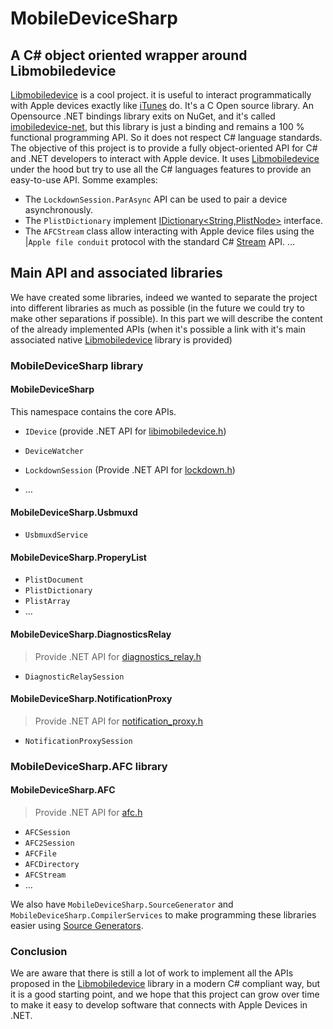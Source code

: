 # MobileDeviceSharp
## A C# object oriented wrapper around Libmobiledevice
[Libmobiledevice](https://libimobiledevice.org/) is a cool project. it is useful to interact programmatically with Apple devices exactly like [iTunes](https://www.apple.com/itunes) do. It's a C Open source library. An Opensource .NET bindings library exits on NuGet, and it's called [imobiledevice-net](https://www.nuget.org/packages/imobiledevice-net), but this library is just a binding and remains a 100 % functional programming API. So it does not respect C# language standards.
The objective of this project is to provide a fully object-oriented API for C# and .NET developers to interact with Apple device. It uses [Libmobiledevice](https://libimobiledevice.org) under the hood but try to use all the C# languages features to provide an easy-to-use API.
Somme examples:

- The `LockdownSession.ParAsync` API can be used to pair a device asynchronously.
- The `PlistDictionary` implement [IDictionary<String,PlistNode>](https://docs.microsoft.com/dotnet/api/system.collections.generic.idictionary-2) interface.
- The `AFCStream` class allow interacting with Apple device files using the |`Apple file conduit` protocol with the standard C# [Stream](https://docs.microsoft.com/dotnet/api/system.io.stream) API.
…

## Main API and associated libraries
We have created some libraries, indeed we wanted to separate the project into different libraries as much as possible (in the future we could try to make other separations if possible). In this part we will describe the content of the already implemented APIs (when it's possible a link with it's main associated native [Libmobiledevice](https://libimobiledevice.org/) library is provided)
### MobileDeviceSharp library
#### MobileDeviceSharp
This namespace contains the core APIs.
- `IDevice` (provide .NET API for [libimobiledevice.h](https://docs.libimobiledevice.org/libimobiledevice/latest/libimobiledevice_8h.html))
- `DeviceWatcher`
- `LockdownSession` (Provide .NET API for [lockdown.h](https://docs.libimobiledevice.org/libimobiledevice/latest/lockdown_8h.html))

- …

#### MobileDeviceSharp.Usbmuxd
- `UsbmuxdService`

#### MobileDeviceSharp.ProperyList
- `PlistDocument`
- `PlistDictionary`
- `PlistArray`
- …
#### MobileDeviceSharp.DiagnosticsRelay
> Provide .NET API for [diagnostics_relay.h](https://docs.libimobiledevice.org/libimobiledevice/latest/diagnostics__relay_8h.html)
- `DiagnosticRelaySession`
#### MobileDeviceSharp.NotificationProxy
> Provide .NET API for [notification_proxy.h](https://docs.libimobiledevice.org/libimobiledevice/latest/notification__proxy_8h.html)
- `NotificationProxySession`
### MobileDeviceSharp.AFC library
#### MobileDeviceSharp.AFC
> Provide .NET API for [afc.h](https://docs.libimobiledevice.org/libimobiledevice/latest/afc_8h.html)
- `AFCSession`
- `AFC2Session`
- `AFCFile`
- `AFCDirectory`
- `AFCStream`
- …

We also have `MobileDeviceSharp.SourceGenerator` and `MobileDeviceSharp.CompilerServices` to make programming these libraries easier using [Source Generators](https://docs.microsoft.com/dotnet/csharp/roslyn-sdk/source-generators-overview).
### Conclusion
We are aware that there is still a lot of work to implement all the APIs proposed in the [Libmobiledevice](https://libimobiledevice.org/) library in a modern C# compliant way, but it is a good starting point, and we hope that this project can grow over time to make it easy to develop software that connects with Apple Devices in .NET.
